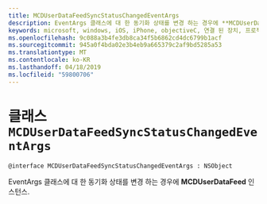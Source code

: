 ```yaml
---
title: MCDUserDataFeedSyncStatusChangedEventArgs
description: EventArgs 클래스에 대 한 동기화 상태를 변경 하는 경우에 **MCDUserDataFeed** 인스턴스.
keywords: microsoft, windows, iOS, iPhone, objectiveC, 연결 된 장치, 프로젝트 로마
ms.openlocfilehash: 9c088a3b4fe3db8ca34f5b6862cd4dc6799b1acf
ms.sourcegitcommit: 945a0f4bda02e3b4eb9a665379c2af9bd5285a53
ms.translationtype: MT
ms.contentlocale: ko-KR
ms.lasthandoff: 04/18/2019
ms.locfileid: "59800706"
---
```

# <a name="class-mcduserdatafeedsyncstatuschangedeventargs"></a>클래스 `MCDUserDataFeedSyncStatusChangedEventArgs` 

```
@interface MCDUserDataFeedSyncStatusChangedEventArgs : NSObject
```  

EventArgs 클래스에 대 한 동기화 상태를 변경 하는 경우에 **MCDUserDataFeed** 인스턴스.